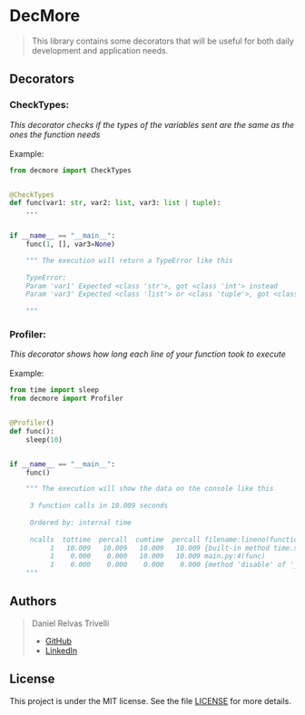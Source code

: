 # DecMore

> This library contains some decorators that will be useful for both daily development and application needs.

## Decorators

### CheckTypes:
_This decorator checks if the types of the variables sent are the same as the ones the function needs_
<br>
<br>
Example:

```python
from decmore import CheckTypes


@CheckTypes
def func(var1: str, var2: list, var3: list | tuple):
    ...


if __name__ == "__main__":
    func(1, [], var3=None)

    """ The execution will return a TypeError like this
    
    TypeError: 
    Param 'var1' Expected <class 'str'>, got <class 'int'> instead
    Param 'var3' Expected <class 'list'> or <class 'tuple'>, got <class 'NoneType'> instead
    
    """

```

### Profiler:
_This decorator shows how long each line of your function took to execute_
<br>
<br>
Example:

```python
from time import sleep
from decmore import Profiler


@Profiler()
def func():
    sleep(10)


if __name__ == "__main__":
    func()

    """ The execution will show the data on the console like this
    
     3 function calls in 10.009 seconds
  
     Ordered by: internal time
  
     ncalls  tottime  percall  cumtime  percall filename:lineno(function)
          1   10.009   10.009   10.009   10.009 {built-in method time.sleep}
          1    0.000    0.000   10.009   10.009 main.py:4(func)
          1    0.000    0.000    0.000    0.000 {method 'disable' of '_lsprof.Profiler' objects}
    """

```
## Authors
> Daniel Relvas Trivelli
> <br>
>  * <a href="https://github.com/DanielTrivelli" target="_blank" rel="noopener noreferrer">GitHub<a/>
>  * <a href="https://www.linkedin.com/in/daniel-relvas-trivelli/" target="_blank" rel="noopener noreferrer">LinkedIn<a/>

## License
This project is under the MIT license. See the file [LICENSE](LICENSE.md) for more details.
